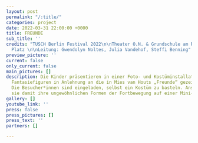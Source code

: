 ```yaml
---
layout: post
permalink: "/:title/"
categories: project
date: 2022-03-31 22:00:00 +0000
title: FREUNDE
sub_title: ''
credits: "TUSCH Berlin Festival 2022\n\nTheater O.N. & Grundschule am Rüdesheimer
  Platz \n\nLeitung: Gwendolyn Noltes, Julia Vandehof, Steffi Benning"
preview_picture: ''
current: false
only_current: false
main_pictures: []
description: Die Kinder präsentieren in einer Foto- und Kostüminstallation ihre eigenen
  Fantasiefiguren in Anlehnung an die in Mies van Houts „Freunde“ gezeichneten Wesen.
  Die Besucher*innen sind eingeladen, selbst ein Kostüm zu basteln. Anschließend können
  sie damit ihre ungewöhnlichen Formen der Fortbewegung auf einer Mini-Bühne zeigen.
gallery: []
youtube_link: ''
press: false
press_pictures: []
press_text: ''
partners: []

---
```

